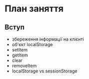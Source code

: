 # План заняття

## Вступ

- збереження інформації на клієнті
- об'єкт localStorage
- setItem
- getItem
- clear
- removeItem
- localStorage vs sessionStorage
